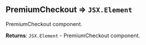 <a name="module_PremiumCheckout"></a>

## PremiumCheckout ⇒ <code>JSX.Element</code>
PremiumCheckout component.

**Returns**: <code>JSX.Element</code> - PremiumCheckout component.  
